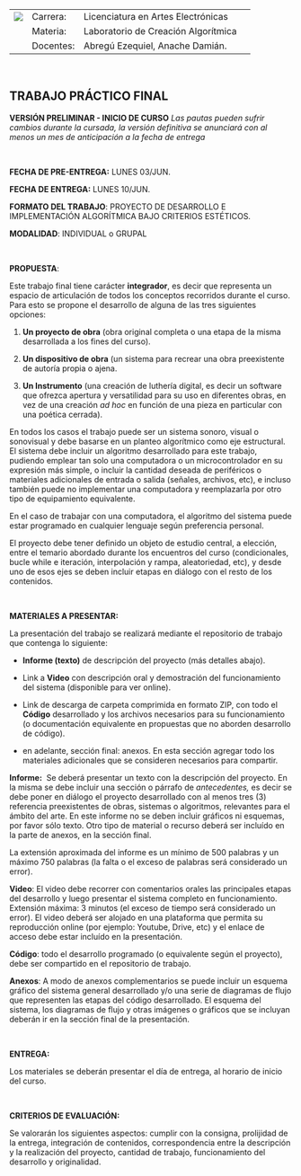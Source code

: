 |                                                                                                                                                                                                          |           |                                     |            |
| -------------------------------------------------------------------------------------------------------------------------------------------------------------------------------------------------------- | --------- | ----------------------------------- | ---------- |
| ****![](https://lh7-us.googleusercontent.com/a4PXF8bYldo1tMW3y1ZTncgNaazBssoYO66jyuDfrs7lL5GDeNI25V3U3Qqc7FiWPXEJg4PqZV-9pbdfkLxztOXN7FjYx2eJpI61UZ6nQu4mnKMhA8SU59jxjhDGBw1KvY0wAvNyLty9yDhZkiXcIg)**** | Carrera:  | Licenciatura en Artes Electrónicas  |  |
|                                                                                                                                                                                                          | Materia:  | Laboratorio de Creación Algorítmica |            |
|                                                                                                                                                                                                          | Docentes: | Abregú Ezequiel, Anache Damián.     |            |

&nbsp;

## **TRABAJO PRÁCTICO FINAL** 

**VERSIÓN PRELIMINAR - INICIO DE CURSO**
_Las pautas pueden sufrir cambios durante la cursada, la versión definitiva se anunciará con al menos un mes de anticipación a la fecha de entrega_

&nbsp;

**FECHA DE PRE-ENTREGA:** LUNES 03/JUN.

**FECHA DE ENTREGA:** LUNES 10/JUN.

**FORMATO DEL TRABAJO**: PROYECTO DE DESARROLLO E IMPLEMENTACIÓN ALGORÍTMICA BAJO CRITERIOS ESTÉTICOS. 

**MODALIDAD**: INDIVIDUAL o GRUPAL

&nbsp;

**PROPUESTA**: 

Este trabajo final tiene carácter **integrador**, es decir que representa un espacio de articulación de todos los conceptos recorridos durante el curso. Para esto se propone el desarrollo de alguna de las tres siguientes opciones:

1. **Un proyecto de obra** (obra original completa o una etapa de la misma desarrollada a los fines del curso).

2. **Un dispositivo de obra** (un sistema para recrear una obra preexistente de autoría propia o ajena. 

3. **Un Instrumento** (una creación de luthería digital, es decir un software que ofrezca apertura y versatilidad para su uso en diferentes obras, en vez de una creación _ad hoc_ en función de una pieza en particular con una poética cerrada).

En todos los casos el trabajo puede ser un sistema sonoro, visual o sonovisual y debe basarse en un planteo algorítmico como eje estructural. El sistema debe incluir un algoritmo desarrollado para este trabajo, pudiendo emplear tan solo una computadora o un microcontrolador en su expresión más simple, o incluir la cantidad deseada de periféricos o materiales adicionales de entrada o salida (señales, archivos, etc), e incluso también puede no implementar una computadora y reemplazarla por otro tipo de equipamiento equivalente.

En el caso de trabajar con una computadora, el algoritmo del sistema puede estar programado en cualquier lenguaje según preferencia personal. 

El proyecto debe tener definido un objeto de estudio central, a elección, entre el temario abordado durante los encuentros del curso (condicionales, bucle while e iteración, interpolación y rampa, aleatoriedad, etc), y desde uno de esos ejes se deben incluir etapas en diálogo con el resto de los contenidos.

&nbsp;

**MATERIALES A PRESENTAR:**

La presentación del trabajo se realizará mediante el repositorio de trabajo que contenga lo siguiente:

- **Informe (texto)** de descripción del proyecto (más detalles abajo).

- Link a **Video** con descripción oral y demostración del funcionamiento del sistema (disponible para ver online).

- Link de descarga de carpeta comprimida en formato ZIP, con todo el **Código** desarrollado y los archivos necesarios para su funcionamiento (o documentación equivalente en propuestas que no aborden desarrollo de código). 

- en adelante, sección final: anexos. En esta sección agregar todo los materiales adicionales que se consideren necesarios para compartir.

**Informe:**  Se deberá presentar un texto con la descripción del proyecto. En la misma se debe incluir una sección o párrafo de _antecedentes,_ es decir se debe poner en diálogo el proyecto desarrollado con al menos tres (3) referencia preexistentes de obras, sistemas o algoritmos, relevantes para el ámbito del arte. En este informe no se deben incluir gráficos ni esquemas, por favor sólo texto. Otro tipo de material o recurso deberá ser incluído en la parte de anexos, en la sección final.

La extensión aproximada del informe es un mínimo de 500 palabras y un máximo 750 palabras (la falta o el exceso de palabras será considerado un error).

**Video**: El video debe recorrer con comentarios orales las principales etapas del desarrollo y luego presentar el sistema completo en funcionamiento. Extensión máxima: 3 minutos (el exceso de tiempo será considerado un error). El video deberá ser alojado en una plataforma que permita su reproducción online (por ejemplo: Youtube, Drive, etc) y el enlace de acceso debe estar incluído en la presentación.

**Código**: todo el desarrollo programado (o equivalente según el proyecto), debe ser compartido en el repositorio de trabajo.

**Anexos**: A modo de anexos complementarios se puede incluir un esquema gráfico del sistema general desarrollado y/o una serie de diagramas de flujo que representen las etapas del código desarrollado. El esquema del sistema, los diagramas de flujo y otras imágenes o gráficos que se incluyan deberán ir en la sección final de la presentación.

&nbsp;

**ENTREGA:**

Los materiales se deberán presentar el día de entrega, al horario de inicio del curso.

&nbsp;

**CRITERIOS DE EVALUACIÓN:**

Se valorarán los siguientes aspectos: cumplir con la consigna, prolijidad de la entrega, integración de contenidos, correspondencia entre la descripción y la realización del proyecto, cantidad de trabajo, funcionamiento del desarrollo y originalidad. 
